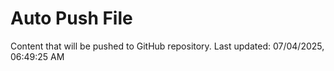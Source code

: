 # Auto Push File

Content that will be pushed to GitHub repository.
Last updated: 07/04/2025, 06:49:25 AM